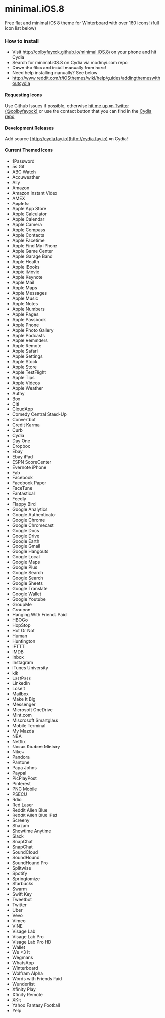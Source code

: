 minimal.iOS.8
=============

Free flat and minimal iOS 8 theme for Winterboard with over 160 icons! (full icon list below)

### How to install

 - Visit http://colbyfayock.github.io/minimal.iOS.8/ on your phone and hit Cydia
 - Search for minimal.iOS.8 on Cydia via modmyi.com repo
 - Down the files and install manually from here!
  - Need help installing manually? See below
  - http://www.reddit.com/r/iOSthemes/wiki/help/guides/addingthemeswithoutcydia

#### Requesting Icons
Use Github Issues if possible, otherwise [hit me up on Twitter (@colbyfayock)](http://twitter.com/colbyfayock) or use the contact button that you can find in the [Cydia repo](http://cydia.saurik.com/package/com.modmyi.minimalios8/)

#### Development Releases
Add source [http://cydia.fay.io](http://cydia.fay.io) on Cydia!

#### Current Themed Icons

 - 1Password
 - 5s Gif
 - ABC Watch
 - Accuweather
 - Ally
 - Amazon
 - Amazon Instant Video
 - AMEX
 - AppInfo
 - Apple App Store
 - Apple Calculator
 - Apple Calendar
 - Apple Camera
 - Apple Compass
 - Apple Contacts
 - Apple Facetime
 - Apple Find My iPhone
 - Apple Game Center
 - Apple Garage Band
 - Apple Health
 - Apple iBooks
 - Apple iMovie
 - Apple Keynote
 - Apple Mail
 - Apple Maps
 - Apple Messages
 - Apple Music
 - Apple Notes
 - Apple Numbers
 - Apple Pages
 - Apple Passbook
 - Apple Phone
 - Apple Photo Gallery
 - Apple Podcasts
 - Apple Reminders
 - Apple Remote
 - Apple Safari
 - Apple Settings
 - Apple Stock
 - Apple Store
 - Apple TestFlight
 - Apple Tips
 - Apple Videos
 - Apple Weather
 - Authy
 - Box
 - Citi
 - CloudApp
 - Comedy Central Stand-Up
 - Convertbot
 - Credit Karma
 - Curb
 - Cydia
 - Day One
 - Dropbox
 - Ebay
 - Ebay iPad
 - ESPN ScoreCenter
 - Evernote iPhone
 - Fab
 - Facebook
 - Facebook Paper
 - FaceTune
 - Fantastical
 - Feedly
 - Flappy Bird
 - Google Analytics
 - Google Authenticator
 - Google Chrome
 - Google Chromecast
 - Google Docs
 - Google Drive
 - Google Earth
 - Google Gmail
 - Google Hangouts
 - Google Local
 - Google Maps
 - Google Plus
 - Google Search
 - Google Search
 - Google Sheets
 - Google Translate
 - Google Wallet
 - Google Youtube
 - GroupMe
 - Groupon
 - Hanging With Friends Paid
 - HBOGo
 - HopStop
 - Hot Or Not
 - Human
 - Huntington
 - IFTTT
 - IMDB
 - Inbox
 - Instagram
 - iTunes University
 - kik
 - LastPass
 - LinkedIn
 - LoseIt
 - Mailbox
 - Make It Big
 - Messenger
 - Microsoft OneDrive
 - Mint.com
 - Miscrosoft Smartglass
 - Mobile Terminal
 - My Mazda
 - NBA
 - Netflix
 - Nexus Student Ministry
 - Nike+
 - Pandora
 - Pantone
 - Papa Johns
 - Paypal
 - PicPlayPost
 - Pinterest
 - PNC Mobile
 - PSECU
 - Rdio
 - Red Laser
 - Reddit Alien Blue
 - Reddit Alien Blue iPad
 - Screeny
 - Shazam
 - Showtime Anytime
 - Slack
 - SnapChat
 - SnapChat
 - SoundCloud
 - SoundHound
 - SoundHound Pro
 - Splitwise
 - Spotify
 - Springtomize
 - Starbucks
 - Swarm
 - Swift Key
 - Tweetbot
 - Twitter
 - Uber
 - Vevo
 - Vimeo
 - VINE
 - Visage Lab
 - Visage Lab Pro
 - Visage Lab Pro HD
 - Wallet
 - We <3 It
 - Wegmans
 - WhatsApp
 - Winterboard
 - Wolfram Alpha
 - Words with Friends Paid
 - Wunderlist
 - Xfinity Play
 - Xfinity Remote
 - XKit
 - Yahoo Fantasy Football
 - Yelp
